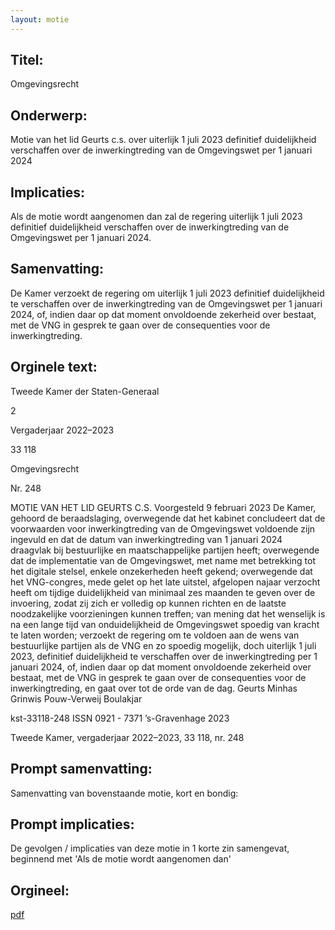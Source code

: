 ```yaml
---
layout: motie
---
```

## Titel:
Omgevingsrecht
## Onderwerp:
Motie van het lid Geurts c.s. over uiterlijk 1 juli 2023 definitief duidelijkheid verschaffen over de inwerkingtreding van de Omgevingswet per 1 januari 2024 
## Implicaties:

Als de motie wordt aangenomen dan zal de regering uiterlijk 1 juli 2023 definitief duidelijkheid verschaffen over de inwerkingtreding van de Omgevingswet per 1 januari 2024.
## Samenvatting:

De Kamer verzoekt de regering om uiterlijk 1 juli 2023 definitief duidelijkheid te verschaffen over de inwerkingtreding van de Omgevingswet per 1 januari 2024, of, indien daar op dat moment onvoldoende zekerheid over bestaat, met de VNG in gesprek te gaan over de consequenties voor de inwerkingtreding.
## Orginele text:


Tweede Kamer der Staten-Generaal

2

Vergaderjaar 2022–2023

33 118

Omgevingsrecht

Nr. 248

MOTIE VAN HET LID GEURTS C.S.
Voorgesteld 9 februari 2023
De Kamer,
gehoord de beraadslaging,
overwegende dat het kabinet concludeert dat de voorwaarden voor
inwerkingtreding van de Omgevingswet voldoende zijn ingevuld en dat de
datum van inwerkingtreding van 1 januari 2024 draagvlak bij bestuurlijke
en maatschappelijke partijen heeft;
overwegende dat de implementatie van de Omgevingswet, met name met
betrekking tot het digitale stelsel, enkele onzekerheden heeft gekend;
overwegende dat het VNG-congres, mede gelet op het late uitstel,
afgelopen najaar verzocht heeft om tijdige duidelijkheid van minimaal zes
maanden te geven over de invoering, zodat zij zich er volledig op kunnen
richten en de laatste noodzakelijke voorzieningen kunnen treffen;
van mening dat het wenselijk is na een lange tijd van onduidelijkheid de
Omgevingswet spoedig van kracht te laten worden;
verzoekt de regering om te voldoen aan de wens van bestuurlijke partijen
als de VNG en zo spoedig mogelijk, doch uiterlijk 1 juli 2023, definitief
duidelijkheid te verschaffen over de inwerkingtreding per 1 januari 2024,
of, indien daar op dat moment onvoldoende zekerheid over bestaat, met
de VNG in gesprek te gaan over de consequenties voor de inwerkingtreding,
en gaat over tot de orde van de dag.
Geurts
Minhas
Grinwis
Pouw-Verweij
Boulakjar

kst-33118-248
ISSN 0921 - 7371
’s-Gravenhage 2023

Tweede Kamer, vergaderjaar 2022–2023, 33 118, nr. 248


## Prompt samenvatting:
Samenvatting van bovenstaande motie, kort en bondig:


## Prompt implicaties:
De gevolgen / implicaties van deze motie in 1 korte zin samengevat, beginnend met 'Als de motie wordt aangenomen dan' 

## Orgineel:
[pdf](https://gegevensmagazijn.tweedekamer.nl/OData/v4/2.0/Document(696a83e1-6d9c-4a6b-aebf-0fa005ac270f)/resource)
